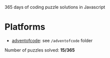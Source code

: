 365 days of coding puzzle solutions in Javascript

# Platforms

- [adventofcode](https://adventofcode.com): see `/adventofcode` folder

Number of puzzles solved: **15/365**
